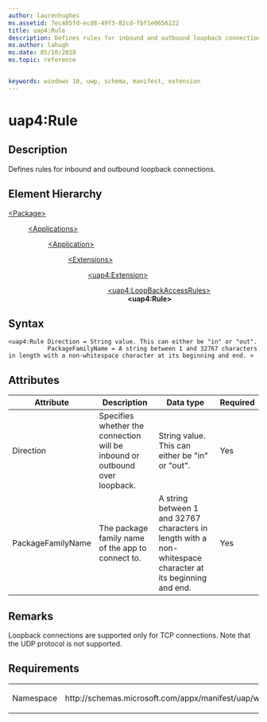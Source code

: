 ```yaml
---
author: laurenhughes
ms.assetid: 7ec485fd-ecd8-49f3-82cd-fbf1e0656222
title: uap4:Rule
description: Defines rules for inbound and outbound loopback connections.
ms.author: lahugh
ms.date: 05/10/2018
ms.topic: reference


keywords: windows 10, uwp, schema, manifest, extension 
---
```


# uap4:Rule

## Description
Defines rules for inbound and outbound loopback connections.

## Element Hierarchy
<dl>
<dt><a href="element-package.md">&lt;Package&gt;</a></dt>
<dd>
<dl>
<dt><a href="element-applications.md">&lt;Applications&gt;</a></dt>
<dd>
<dl>
<dt><a href="element-application.md">&lt;Application&gt;</a></dt>
<dd>
<dl>
<dt><a href="element-1-extensions.md">&lt;Extensions&gt;</a></dt>
<dd>
<dl>
<dt><a href="element-uap4-extension.md">&lt;uap4:Extension&gt;</a></dt>
<dd>
<dl>
<dt><a href="element-uap4-loopbackaccessrules.md">&lt;uap4:LoopBackAccessRules&gt;</a></dt>
<dd><b>&lt;uap4:Rule&gt;</b></dd>
</dl>
</dd>
</dl>
</dd>
</dl>
</dd>
</dl>
</dd>
</dl>
</dd>
</dl>


## Syntax
```syntax
<uap4:Rule Direction = String value. This can either be "in" or "out".
           PackageFamilyName = A string between 1 and 32767 characters in length with a non-whitespace character at its beginning and end. >                  
```

## Attributes
| Attribute | Description | Data type | Required |
|-----------|-------------|-----------|----------|
| Direction | Specifies whether the connection will be inbound or outbound over loopback. | String value. This can either be "in" or "out". | Yes |
| PackageFamilyName | The package family name of the app to connect to. | A string between 1 and 32767 characters in length with a non-whitespace character at its beginning and end. | Yes |

## Remarks
Loopback connections are supported only for TCP connections. Note that the UDP protocol is not supported.

## Requirements

<table>
<colgroup>
<col width="50%" />
<col width="50%" />
</colgroup>
<tbody>
<tr class="odd">
<td><p>Namespace</p></td>
<td><p>http://schemas.microsoft.com/appx/manifest/uap/windows10/4</p></td>
</tr>
</tbody>
</table>